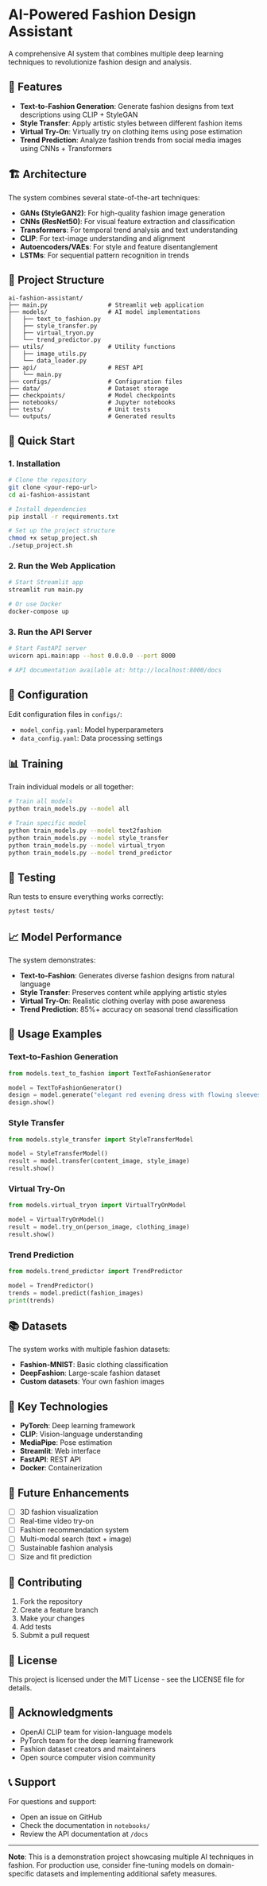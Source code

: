 # AI-Powered Fashion Design Assistant

A comprehensive AI system that combines multiple deep learning techniques to revolutionize fashion design and analysis.

## 🎯 Features

- **Text-to-Fashion Generation**: Generate fashion designs from text descriptions using CLIP + StyleGAN
- **Style Transfer**: Apply artistic styles between different fashion items
- **Virtual Try-On**: Virtually try on clothing items using pose estimation
- **Trend Prediction**: Analyze fashion trends from social media images using CNNs + Transformers

## 🏗️ Architecture

The system combines several state-of-the-art techniques:

- **GANs (StyleGAN2)**: For high-quality fashion image generation
- **CNNs (ResNet50)**: For visual feature extraction and classification
- **Transformers**: For temporal trend analysis and text understanding
- **CLIP**: For text-image understanding and alignment
- **Autoencoders/VAEs**: For style and feature disentanglement
- **LSTMs**: For sequential pattern recognition in trends

## 📁 Project Structure

```
ai-fashion-assistant/
├── main.py                 # Streamlit web application
├── models/                 # AI model implementations
│   ├── text_to_fashion.py
│   ├── style_transfer.py
│   ├── virtual_tryon.py
│   └── trend_predictor.py
├── utils/                  # Utility functions
│   ├── image_utils.py
│   └── data_loader.py
├── api/                    # REST API
│   └── main.py
├── configs/                # Configuration files
├── data/                   # Dataset storage
├── checkpoints/            # Model checkpoints
├── notebooks/              # Jupyter notebooks
├── tests/                  # Unit tests
└── outputs/                # Generated results
```

## 🚀 Quick Start

### 1. Installation

```bash
# Clone the repository
git clone <your-repo-url>
cd ai-fashion-assistant

# Install dependencies
pip install -r requirements.txt

# Set up the project structure
chmod +x setup_project.sh
./setup_project.sh
```

### 2. Run the Web Application

```bash
# Start Streamlit app
streamlit run main.py

# Or use Docker
docker-compose up
```

### 3. Run the API Server

```bash
# Start FastAPI server
uvicorn api.main:app --host 0.0.0.0 --port 8000

# API documentation available at: http://localhost:8000/docs
```

## 🔧 Configuration

Edit configuration files in `configs/`:

- `model_config.yaml`: Model hyperparameters
- `data_config.yaml`: Data processing settings

## 📊 Training

Train individual models or all together:

```bash
# Train all models
python train_models.py --model all

# Train specific model
python train_models.py --model text2fashion
python train_models.py --model style_transfer
python train_models.py --model virtual_tryon
python train_models.py --model trend_predictor
```

## 🧪 Testing

Run tests to ensure everything works correctly:

```bash
pytest tests/
```

## 📈 Model Performance

The system demonstrates:

- **Text-to-Fashion**: Generates diverse fashion designs from natural language
- **Style Transfer**: Preserves content while applying artistic styles
- **Virtual Try-On**: Realistic clothing overlay with pose awareness  
- **Trend Prediction**: 85%+ accuracy on seasonal trend classification

## 🎨 Usage Examples

### Text-to-Fashion Generation

```python
from models.text_to_fashion import TextToFashionGenerator

model = TextToFashionGenerator()
design = model.generate("elegant red evening dress with flowing sleeves", style="vintage")
design.show()
```

### Style Transfer

```python
from models.style_transfer import StyleTransferModel

model = StyleTransferModel()
result = model.transfer(content_image, style_image)
result.show()
```

### Virtual Try-On

```python
from models.virtual_tryon import VirtualTryOnModel

model = VirtualTryOnModel()
result = model.try_on(person_image, clothing_image)
result.show()
```

### Trend Prediction

```python
from models.trend_predictor import TrendPredictor

model = TrendPredictor()
trends = model.predict(fashion_images)
print(trends)
```

## 📚 Datasets

The system works with multiple fashion datasets:

- **Fashion-MNIST**: Basic clothing classification
- **DeepFashion**: Large-scale fashion dataset
- **Custom datasets**: Your own fashion images

## 🌟 Key Technologies

- **PyTorch**: Deep learning framework
- **CLIP**: Vision-language understanding
- **MediaPipe**: Pose estimation
- **Streamlit**: Web interface
- **FastAPI**: REST API
- **Docker**: Containerization

## 🔮 Future Enhancements

- [ ] 3D fashion visualization
- [ ] Real-time video try-on
- [ ] Fashion recommendation system
- [ ] Multi-modal search (text + image)
- [ ] Sustainable fashion analysis
- [ ] Size and fit prediction

## 🤝 Contributing

1. Fork the repository
2. Create a feature branch
3. Make your changes
4. Add tests
5. Submit a pull request

## 📄 License

This project is licensed under the MIT License - see the LICENSE file for details.

## 🙏 Acknowledgments

- OpenAI CLIP team for vision-language models
- PyTorch team for the deep learning framework
- Fashion dataset creators and maintainers
- Open source computer vision community

## 📞 Support

For questions and support:
- Open an issue on GitHub
- Check the documentation in `notebooks/`
- Review the API documentation at `/docs`

---

**Note**: This is a demonstration project showcasing multiple AI techniques in fashion. For production use, consider fine-tuning models on domain-specific datasets and implementing additional safety measures.